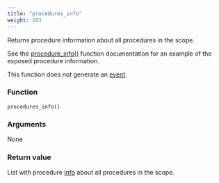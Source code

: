 ```yaml
---
title: "procedures_info"
weight: 283
---
```


Returns procedure information about all procedures in the scope.

See the [procedure_info()](../procedure_info) function documentation for an example of the exposed procedure information.

This function does *not* generate an [event](../../overview/events).

### Function

`procedures_info()`

### Arguments

None

### Return value

List with procedure [info](../../data-types/info)  about all procedures in the scope.
